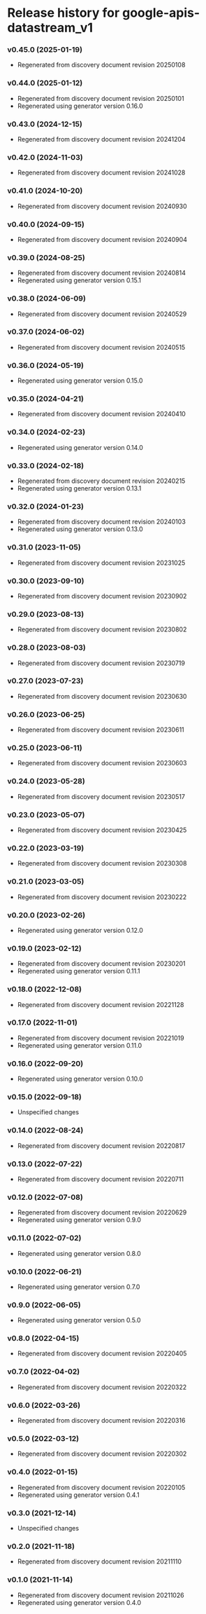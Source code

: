 # Release history for google-apis-datastream_v1

### v0.45.0 (2025-01-19)

* Regenerated from discovery document revision 20250108

### v0.44.0 (2025-01-12)

* Regenerated from discovery document revision 20250101
* Regenerated using generator version 0.16.0

### v0.43.0 (2024-12-15)

* Regenerated from discovery document revision 20241204

### v0.42.0 (2024-11-03)

* Regenerated from discovery document revision 20241028

### v0.41.0 (2024-10-20)

* Regenerated from discovery document revision 20240930

### v0.40.0 (2024-09-15)

* Regenerated from discovery document revision 20240904

### v0.39.0 (2024-08-25)

* Regenerated from discovery document revision 20240814
* Regenerated using generator version 0.15.1

### v0.38.0 (2024-06-09)

* Regenerated from discovery document revision 20240529

### v0.37.0 (2024-06-02)

* Regenerated from discovery document revision 20240515

### v0.36.0 (2024-05-19)

* Regenerated using generator version 0.15.0

### v0.35.0 (2024-04-21)

* Regenerated from discovery document revision 20240410

### v0.34.0 (2024-02-23)

* Regenerated using generator version 0.14.0

### v0.33.0 (2024-02-18)

* Regenerated from discovery document revision 20240215
* Regenerated using generator version 0.13.1

### v0.32.0 (2024-01-23)

* Regenerated from discovery document revision 20240103
* Regenerated using generator version 0.13.0

### v0.31.0 (2023-11-05)

* Regenerated from discovery document revision 20231025

### v0.30.0 (2023-09-10)

* Regenerated from discovery document revision 20230902

### v0.29.0 (2023-08-13)

* Regenerated from discovery document revision 20230802

### v0.28.0 (2023-08-03)

* Regenerated from discovery document revision 20230719

### v0.27.0 (2023-07-23)

* Regenerated from discovery document revision 20230630

### v0.26.0 (2023-06-25)

* Regenerated from discovery document revision 20230611

### v0.25.0 (2023-06-11)

* Regenerated from discovery document revision 20230603

### v0.24.0 (2023-05-28)

* Regenerated from discovery document revision 20230517

### v0.23.0 (2023-05-07)

* Regenerated from discovery document revision 20230425

### v0.22.0 (2023-03-19)

* Regenerated from discovery document revision 20230308

### v0.21.0 (2023-03-05)

* Regenerated from discovery document revision 20230222

### v0.20.0 (2023-02-26)

* Regenerated using generator version 0.12.0

### v0.19.0 (2023-02-12)

* Regenerated from discovery document revision 20230201
* Regenerated using generator version 0.11.1

### v0.18.0 (2022-12-08)

* Regenerated from discovery document revision 20221128

### v0.17.0 (2022-11-01)

* Regenerated from discovery document revision 20221019
* Regenerated using generator version 0.11.0

### v0.16.0 (2022-09-20)

* Regenerated using generator version 0.10.0

### v0.15.0 (2022-09-18)

* Unspecified changes

### v0.14.0 (2022-08-24)

* Regenerated from discovery document revision 20220817

### v0.13.0 (2022-07-22)

* Regenerated from discovery document revision 20220711

### v0.12.0 (2022-07-08)

* Regenerated from discovery document revision 20220629
* Regenerated using generator version 0.9.0

### v0.11.0 (2022-07-02)

* Regenerated using generator version 0.8.0

### v0.10.0 (2022-06-21)

* Regenerated using generator version 0.7.0

### v0.9.0 (2022-06-05)

* Regenerated using generator version 0.5.0

### v0.8.0 (2022-04-15)

* Regenerated from discovery document revision 20220405

### v0.7.0 (2022-04-02)

* Regenerated from discovery document revision 20220322

### v0.6.0 (2022-03-26)

* Regenerated from discovery document revision 20220316

### v0.5.0 (2022-03-12)

* Regenerated from discovery document revision 20220302

### v0.4.0 (2022-01-15)

* Regenerated from discovery document revision 20220105
* Regenerated using generator version 0.4.1

### v0.3.0 (2021-12-14)

* Unspecified changes

### v0.2.0 (2021-11-18)

* Regenerated from discovery document revision 20211110

### v0.1.0 (2021-11-14)

* Regenerated from discovery document revision 20211026
* Regenerated using generator version 0.4.0

